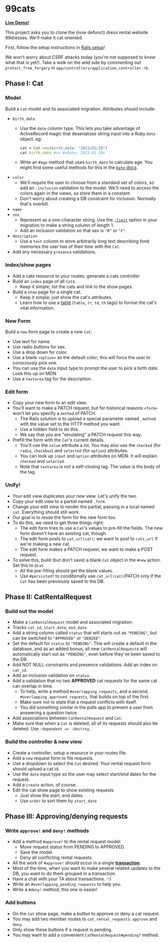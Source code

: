 # 99cats

**[Live Demo!][live-demo]**

This project asks you to clone the (now defunct) dress rental website
99dresses. We'll make it cat oriented.

First, follow the setup instructions in [Rails setup][rails-setup]!

We won't worry about CSRF attacks today (you're not supposed to know
what that is yet!). Take a walk on the wild side by commenting out
`protect_from_forgery` in `app/controllers/application_controller.rb`.

[live-demo]: https://ninetyninecats.herokuapp.com/
[rails-setup]: ../../readings/rails-setup.md

## Phase I: Cat

### Model

Build a `Cat` model and its associated migration. Attributes should
include:

* `birth_date`
    * Use the `date` column type. This lets you take advantage of
      ActiveRecord magic that deserializes string input into a Ruby
      `Date` object. eg:

      ```ruby
      cat = Cat.new(birth_date: "2015/01/20")
      cat.birth_date #=> #<Date: 2015-01-20>
      ```

    * Write an `#age` method that uses `birth_date` to calculate age.
      You might find some useful methods for this in the [`Date`
      docs][date-docs].
* `color`
    * We'll require the user to choose from a standard set of colors, so
      add an `:inclusion` validation to the model. We'll need to access
      the colors again in the views, so store them in a constant.
    * Don't worry about creating a DB constraint for inclusion. Normally
      that's overkill.
* `name`
* `sex`
    * Represent as a one-character string. Use the [`:limit`][limit-docs]
      option in your migration to make a string column of length 1.
    * Add an inclusion validation so that sex is `"M"` or `"F"`.
* `description`
    * Use a `text` column to store arbitrarily long text describing
      fond memories the user has of their time with the `Cat`.
* Add any necessary `presence` validations.

[date-docs]: http://ruby-doc.org/stdlib-2.1.2/libdoc/date/rdoc/Date.html
[limit-docs]: http://api.rubyonrails.org/classes/ActiveRecord/ConnectionAdapters/TableDefinition.html#method-i-column

### Index/show pages

* Add a cats resource to your routes; generate a cats controller
* Build an `index` page of all `Cat`s.
  * Keep it simple; list the cats and link to the show pages.
* Build a `show` page for a single cat.
  * Keep it simple; just show the cat's attributes.
  * Learn how to use a [table][table-link] (`table`, `tr`, `td`, `th` tags) to format
    the cat's vital information.
    
[table-link]: https://developer.mozilla.org/en-US/docs/Web/HTML/Element/table

### New Form

Build a `new` form page to create a new `Cat`:

* Use text for name.
* Use radio buttons for sex.
* Use a drop down for color.
* Use a blank `<option>` as the default color; this will force the
  user to consciously pick one.
* You can use the `date` input type to prompt the user to pick a birth
  date. Look this up on MDN.
* Use a `textarea` tag for the description.

### Edit form

* Copy your new form to an edit view.
* You'll want to make a PATCH request, but for historical reasons
  `<form>` won't let you specify a `method` of PATCH.
    * The Rails solution is to upload a special parameter named
      `_method` with the value set to the HTTP method you want.
    * Use a hidden field to do this.
    * We say that you are "emulating" a PATCH request this way.
* Prefill the form with the `Cat`'s current details.
    * You'll use the `value` attribute a lot. You may also use the
      `checked` (for `radio`, `checkbox`) and `selected` (for
      `option`) attributes.
    * You can look up `input` and `option` attributes on MDN. It will
      explain `checked` and `selected`.
    * Note that `textarea` is not a self-closing tag. The value is the
      body of the tag.

### Unify!

* Your edit view duplicates your new view. Let's unify the two.
* Copy your edit view to a partial named `_form`.
* Change your edit view to render the partial, passing in a local
  named `cat`. Everything should still work.
* Our goal is to reuse the form for the new form too.
* To do this, we need to get three things right:
    * The edit form tries to use a `Cat`'s values to pre-fill the
      fields. The new form doesn't have an existing cat, though.
    * The edit form posts to `cat_url(cat)`; we want to post to
      `cats_url` if we're making a new cat.
    * The edit form makes a PATCH request; we want to make a POST
      request.
* To solve this, build (but don't save) a blank `Cat` object in the
  `#new` action. Set this to `@cat`.
    * All the pre-filling should get the blank values.
    * Use `#persisted?` to conditionally use `cat_url(cat)`/PATCH only
      if the `Cat` has been previously saved to the DB.

## Phase II: CatRentalRequest

### Build out the model

* Make a `CatRentalRequest` model and associated migration.
* Tracks `cat_id`, `start_date`, `end_date`.
* Add a string column called `status` that will starts out as
  `"PENDING"`, but can be switched to `"APPROVED"` or `"DENIED"`.
* Set the default for `status` to `"PENDING"`. This will create a
  default in the database, and as an added bonus, all new
  `CatRentalRequest`s will automatically start out as `"PENDING"`,
  even before they've been saved to the DB.
* Add NOT NULL constraints and presence validations. Add an index on
  `cat_id`.
* Add an inclusion validation on `status`.
* Add a validation that no two **APPROVED** cat requests for the same
  cat can overlap in time.
    * To help, write a method `#overlapping_requests`, and a second,
      `#overlapping_approved_requests`, that builds on top of the
      first.
    * Make sure not to state that a request conflicts with itself.
    * You did something similar in the polls app to prevent a user
      from answering a question twice.
* Add associations between `CatRentalRequest` and `Cat`.
* Make sure that when a `Cat` is deleted, all of its requests should
  also be deleted. Use `:dependent => :destroy`.

### Build the controller & new view

* Create a controller; setup a resource in your routes file.
* Add a `new` request form to file requests.
* Use a dropdown to select the `Cat` desired. Your rental request form
  should upload a cat id.
* Use the `date` input type so the user may select start/end dates for
  the request.
* Add a `create` action, of course.
* Edit the cat show page to show existing requests
    * Just show the start, end dates.
    * Use `order` to sort them by `start_date`

## Phase III: Approving/denying requests

### Write `approve!` and `deny!` methods

* Add a method `#approve!` to the rental request model:
    * Move request status from PENDING to APPROVED.
    * Save the model.
    * Deny all conflicting rental requests.
* All the work of `#approve!` should occur in a single
  **[transaction][transaction-api]**.
* Most of the time, when you want to make several related updates to
  the DB, you want to do them grouped in a transaction.
* Have a chat with your TA about transactions. :-)
* Write an `#overlapping_pending_requests` to help you.
* Write a `#deny!` method; this one is easier!

[transaction-api]: http://api.rubyonrails.org/v3.2.16/classes/ActiveRecord/Transactions/ClassMethods.html

### Add buttons

* On the `Cat` show page, make a button to approve or deny a cat
  request.
* You may add two member routes to `cat_rental_requests`: `approve`
  and `deny`.
* Only show these buttons if a request is pending.
* You may want to add a convenient `CatRentalRequest#pending?`
  method.
